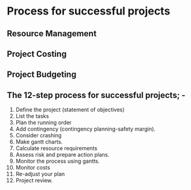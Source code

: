 # Process for successful projects

## Resource Management

## Project Costing

## Project Budgeting

## The 12-step process for successful projects; -

1. Define the project (statement of objectives)
2. List the tasks
3. Plan the running order
4. Add contingency (contingency planning-safety margin).
5. Consider crashing
6. Make gantt charts.
7. Calculate resource requirements
8. Assess risk and prepare action plans.
9. Monitor the process using gantts.
10. Monitor costs
11. Re-adjust your plan
12. Project review.
